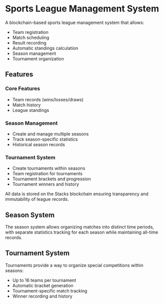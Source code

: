 # Sports League Management System

A blockchain-based sports league management system that allows:

- Team registration
- Match scheduling
- Result recording
- Automatic standings calculation
- Season management
- Tournament organization

## Features

### Core Features
- Team records (wins/losses/draws)
- Match history
- League standings

### Season Management
- Create and manage multiple seasons
- Track season-specific statistics
- Historical season records

### Tournament System
- Create tournaments within seasons
- Team registration for tournaments
- Tournament brackets and progression
- Tournament winners and history

All data is stored on the Stacks blockchain ensuring transparency and immutability of league records.

## Season System
The season system allows organizing matches into distinct time periods, with separate statistics tracking for each season while maintaining all-time records.

## Tournament System
Tournaments provide a way to organize special competitions within seasons:
- Up to 16 teams per tournament
- Automatic bracket generation
- Tournament-specific match tracking
- Winner recording and history
